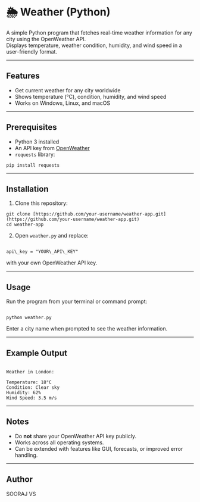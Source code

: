 
# 🌦 Weather (Python)

A simple Python program that fetches real-time weather information for any city using the OpenWeather API.  
Displays temperature, weather condition, humidity, and wind speed in a user-friendly format.


---
## Features
- Get current weather for any city worldwide  
- Shows temperature (°C), condition, humidity, and wind speed  
- Works on Windows, Linux, and macOS  


---
## Prerequisites
- Python 3 installed  
- An API key from [OpenWeather](https://openweathermap.org/api)  
- `requests` library:  

```pip install requests ```


---
## Installation
1. Clone this repository:

```
git clone [https://github.com/your-username/weather-app.git](https://github.com/your-username/weather-app.git)
cd weather-app

```


2. Open `weather.py` and replace:
```

api\_key = "YOUR\_API\_KEY"

```
with your own OpenWeather API key.

---

## Usage
Run the program from your terminal or command prompt:
```

python weather.py

```
Enter a city name when prompted to see the weather information.

---

## Example Output
```

Weather in London:

Temperature: 18°C
Condition: Clear sky
Humidity: 62%
Wind Speed: 3.5 m/s

```

---

## Notes
- Do **not** share your OpenWeather API key publicly.  
- Works across all operating systems.  
- Can be extended with features like GUI, forecasts, or improved error handling.

---

## Author
SOORAJ VS
